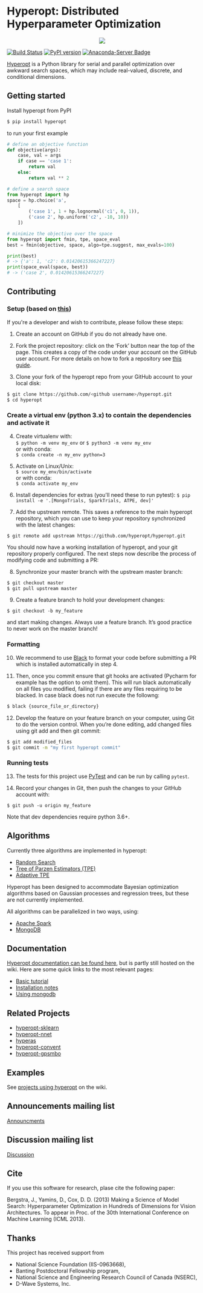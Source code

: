 
# Hyperopt: Distributed Hyperparameter Optimization

<p align="center">
<img src="https://i.postimg.cc/TPmffWrp/hyperopt-new.png" />
</p>


[![Build Status](https://travis-ci.org/hyperopt/hyperopt.svg?branch=master)](https://travis-ci.org/hyperopt/hyperopt)  [![PyPI version](https://badge.fury.io/py/hyperopt.svg)](https://badge.fury.io/py/hyperopt)  [![Anaconda-Server Badge](https://anaconda.org/conda-forge/hyperopt/badges/version.svg)](https://anaconda.org/conda-forge/hyperopt)

[Hyperopt](https://github.com/hyperopt/hyperopt) is a Python library for serial and parallel optimization over awkward
search spaces, which may include real-valued, discrete, and conditional
dimensions.

## Getting started

Install hyperopt from PyPI

```bash
$ pip install hyperopt
```

to run your first example

```python
# define an objective function
def objective(args):
    case, val = args
    if case == 'case 1':
        return val
    else:
        return val ** 2

# define a search space
from hyperopt import hp
space = hp.choice('a',
    [
        ('case 1', 1 + hp.lognormal('c1', 0, 1)),
        ('case 2', hp.uniform('c2', -10, 10))
    ])

# minimize the objective over the space
from hyperopt import fmin, tpe, space_eval
best = fmin(objective, space, algo=tpe.suggest, max_evals=100)

print(best)
# -> {'a': 1, 'c2': 0.01420615366247227}
print(space_eval(space, best))
# -> ('case 2', 0.01420615366247227}
```

## Contributing 

### Setup (based on [this](https://scikit-learn.org/stable/developers/contributing.html#contributing-code))
If you're a developer and wish to contribute, please follow these steps:

1. Create an account on GitHub if you do not already have one.

2. Fork the project repository: click on the ‘Fork’ button near the top
   of the page. This creates a copy of the code under your account on
   the GitHub user account. For more details on how to fork a repository
   see [this guide](https://help.github.com/articles/fork-a-repo/).

3. Clone your fork of the hyperopt repo from your GitHub account to your
   local disk:

```bash
$ git clone https://github.com/<github username>/hyperopt.git
$ cd hyperopt
```

### Create a virtual env (python 3.x) to contain the dependencies and activate it
4. Create virtualenv with:  
   `$ python -m venv my_env` or `$ python3 -m venv my_env`  
   or with conda:  
   `$ conda create -n my_env python=3`

5. Activate on Linux/Unix:  
   `$ source my_env/bin/activate`  
   or with conda:  
   `$ conda activate my_env`

6. Install dependencies for extras (you'll need these to run pytest):
`$ pip install -e '.[MongoTrials, SparkTrials, ATPE, dev]'`

7. Add the upstream remote. This saves a reference to the main hyperopt
    repository, which you can use to keep your repository synchronized
    with the latest changes:

`$ git remote add upstream https://github.com/hyperopt/hyperopt.git`

You should now have a working installation of hyperopt, and your git
repository properly configured. The next steps now describe the process
of modifying code and submitting a PR:

8. Synchronize your master branch with the upstream master branch:

```bash
$ git checkout master
$ git pull upstream master
```

9. Create a feature branch to hold your development changes:

`$ git checkout -b my_feature`

and start making changes. Always use a feature branch. It’s good practice to never work on the master branch!


### Formatting
10. We recommend to use [Black](https://github.com/psf/black) to format
     your code before submitting a PR which is installed automatically
     in step 4.

11. Then, once you commit ensure that git hooks are activated (Pycharm
    for example has the option to omit them). This will run black
    automatically on all files you modified, failing if there are any
    files requiring to be blacked. In case black does not run execute
    the followng:

```bash
$ black {source_file_or_directory}
```

12. Develop the feature on your feature branch on your computer, using
    Git to do the version control. When you’re done editing, add changed
    files using git add and then git commit:

```bash
$ git add modified_files
$ git commit -m "my first hyperopt commit"
```

### Running tests
13. The tests for this project use
    [PyTest](https://docs.pytest.org/en/latest/) and can be run by
    calling `pytest`.


14.    Record your changes in Git, then push the changes to your GitHub
       account with:

`$ git push -u origin my_feature`

Note that dev dependencies require python 3.6+.


## Algorithms

Currently three algorithms are implemented in hyperopt:

- [Random Search](http://www.jmlr.org/papers/v13/bergstra12a.html?source=post_page---------------------------)
- [Tree of Parzen Estimators (TPE)](https://papers.nips.cc/paper/4443-algorithms-for-hyper-parameter-optimization.pdf)
- [Adaptive TPE](https://www.electricbrain.io/blog/learning-to-optimize)

Hyperopt has been designed to accommodate Bayesian optimization algorithms based on Gaussian processes and regression trees, but these are not currently implemented.

All algorithms can be parallelized in two ways, using:

- [Apache Spark](https://spark.apache.org/)
- [MongoDB](https://mongodb.com)

## Documentation

[Hyperopt documentation can be found here](http://hyperopt.github.io/hyperopt), but is partly still hosted on the wiki. Here are some quick links to the most relevant pages:

- [Basic tutorial](https://github.com/hyperopt/hyperopt/wiki/FMin)
- [Installation notes](https://github.com/hyperopt/hyperopt/wiki/Installation-Notes)
- [Using mongodb](https://github.com/hyperopt/hyperopt/wiki/Parallelizing-Evaluations-During-Search-via-MongoDB)

## Related Projects

* [hyperopt-sklearn](https://github.com/hyperopt/hyperopt-sklearn)
* [hyperopt-nnet](https://github.com/hyperopt/hyperopt-nnet)
* [hyperas](https://github.com/maxpumperla/hyperas)
* [hyperopt-convent](https://github.com/hyperopt/hyperopt-convnet)
* [hyperopt-gpsmbo](https://github.com/hyperopt/hyperopt-gpsmbo/blob/master/hp_gpsmbo/hpsuggest.py)

## Examples

See [projects using hyperopt](https://github.com/hyperopt/hyperopt/wiki/Hyperopt-in-Other-Projects) on the wiki.

## Announcements mailing list

[Announcments](https://groups.google.com/forum/#!forum/hyperopt-announce)

## Discussion mailing list

[Discussion](https://groups.google.com/forum/#!forum/hyperopt-discuss)

## Cite

If you use this software for research, plase cite the following paper:

Bergstra, J., Yamins, D., Cox, D. D. (2013) Making a Science of Model Search: Hyperparameter Optimization in Hundreds of Dimensions for Vision Architectures. To appear in Proc. of the 30th International Conference on Machine Learning (ICML 2013).

## Thanks

This project has received support from

- National Science Foundation (IIS-0963668),
- Banting Postdoctoral Fellowship program,
- National Science and Engineering Research Council of Canada (NSERC),
- D-Wave Systems, Inc.
